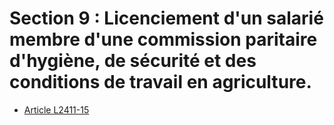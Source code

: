 # Section 9 : Licenciement d'un salarié membre d'une commission paritaire d'hygiène, de sécurité et des conditions de travail en agriculture.

* [Article L2411-15](./LEGIARTI000006902309.md)
